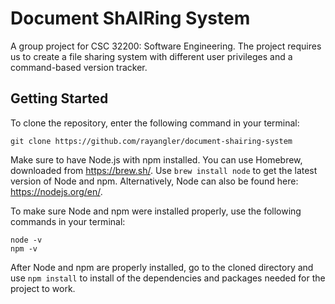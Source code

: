 # Document ShAIRing System
A group project for CSC 32200: Software Engineering. The project requires us to create a file sharing system with different user privileges and a command-based version tracker.

## Getting Started
To clone the repository, enter the following command in your terminal:
```
git clone https://github.com/rayangler/document-shairing-system
```
Make sure to have Node.js with npm installed. You can use Homebrew, downloaded from https://brew.sh/. Use `brew install node` to get the latest version of Node and npm. Alternatively, Node can also be found here: https://nodejs.org/en/.

To make sure Node and npm were installed properly, use the following commands in your terminal:
```
node -v
npm -v
```
After Node and npm are properly installed, go to the cloned directory and use `npm install` to install of the dependencies and packages needed for the project to work.
